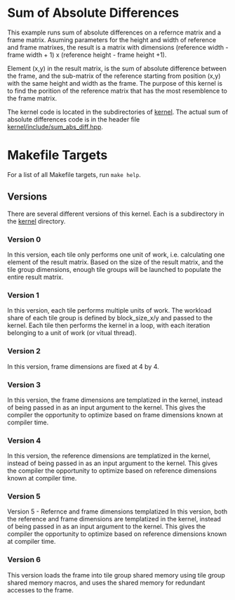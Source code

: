 # Sum of Absolute Differences

This example runs sum of absolute differences on a refernce matrix
and a frame matrix. Asuming parameters for the height and width of 
reference and frame matrixes, the result is a matrix with dimensions
(reference width - frame width + 1) x (reference height - frame height +1).

Element (x,y) in the result matrix, is the sum of absolute difference between
the frame, and the sub-matrix of the reference starting from position (x,y) with 
the same height and width as the frame. The purpose of this kernel is to find the 
porition of the reference matrix that has the most resemblence to the frame matrix.

The kernel code is located in the subdirectories of [kernel](kernel). The actual
sum of absolute differences code is in the header file
[kernel/include/sum_abs_diff.hpp](kernel/include/sum_abs_diff.hpp). 

# Makefile Targets

For a list of all Makefile targets, run `make help`.

## Versions

There are several different versions of this kernel. Each is a subdirectory in
the [kernel](kernel) directory.

### Version 0
In this version, each tile only performs one unit of work, i.e. calculating one
element of the result matrix. Based on the size of the result matrix, and the 
tile group dimensions, enough tile groups will be launched to populate the 
entire result matrix.


### Version 1

In this version, each tile performs multiple units of work. The workload share 
of each tile group is defined by block_size_x/y and passed to the kernel. Each 
tile then performs the kernel in a loop, with each iteration belonging to a 
unit of work (or vitual thread).


### Version 2

In this version, frame dimensions are fixed at 4 by 4.


### Version 3

In this version, the frame dimensions are templatized in the kernel, instead 
of being passed in as an input argument to the kernel. This gives the compiler
the opportunity to optimize based on frame dimensions known at compiler time.


### Version 4

In this version, the reference dimensions are templatized in the kernel, instead 
of being passed in as an input argument to the kernel. This gives the compiler
the opportunity to optimize based on reference dimensions known at compiler time.


### Version 5

Version 5 - Refernce and frame dimensions templatized
In this version, both the reference and frame dimensions are templatized 
in the kernel, instead of being passed in as an input argument to the kernel.
This gives the compiler the opportunity to optimize based on reference 
dimensions known at compiler time.


### Version 6

This version loads the frame into tile group shared memory using tile group
shared memory macros, and uses the shared memory for redundant accesses to 
the frame.



